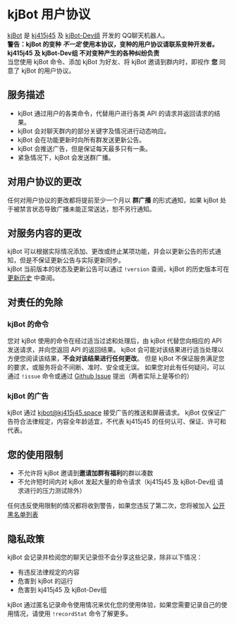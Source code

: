 # kjBot 用户协议

[kjBot](https://github.com/kj415j45/kjBot) 是 [kj415j45](https://github.com/kj415j45) 及 [kjBot-Dev组](https://github.com/kjBot-Dev) 开发的 QQ聊天机器人。  
**警告：kjBot 的变种 _不一定_ 使用本协议，变种的用户协议请联系变种开发者。 kj415j45 及 kjBot-Dev组 不对变种产生的各种纠纷负责**  
当您使用 kjBot 命令、添加 kjBot 为好友、将 kjBot 邀请到群内时，即视作 **您** 同意了 kjBot 的用户协议。

## 服务描述

- kjBot 通过用户的各类命令，代替用户进行各类 API 的请求并返回请求的结果。
- kjBot 会对聊天群内的部分关键字及情况进行动态响应。
- kjBot 会在功能更新时向所有群发送更新公告。
- kjBot 会推送广告，但是保证每天最多只有一条。
- 紧急情况下，kjBot 会发送群广播。

## 对用户协议的更改

任何对用户协议的更改都将提前至少一个月以 **群广播** 的形式通知，如果 kjBot 处于被禁言状态导致广播未能正常送达，恕不另行通知。

## 对服务内容的更改

kjBot 可以根据实际情况添加、更改或终止某项功能，并会以更新公告的形式通知，但是不保证更新公告与实际更新同步。  
kjBot 当前版本的状态及更新公告可以通过 `!version` 查阅，kjBot 的历史版本可在 [更新历史](https://github.com/kj415j45/kjBot/releases) 中查阅。

## 对责任的免除

### kjBot 的命令

您对 kjBot 使用的命令在经过适当过滤和处理后，由 kjBot 代替您向相应的 API 发送请求，并向您返回 API 的返回结果。
kjBot 会可能对该结果进行适当处理以方便您阅读该结果，**不会对该结果进行任何更改**。
但是 kjBot 不保证服务满足您的要求，或服务将会不间断、准时、安全或无误。
如果您对此有任何疑问，可以通过 `!issue` 命令或通过 [Github Issue](https://github.com/kj415j45/kjBot/issues/new) 提出（两者实际上是等价的）

### kjBot 的广告

kjBot 通过 kjbot@kj415j45.space 接受广告的推送和屏蔽请求。
kjBot 仅保证广告符合法律规定，内容全年龄适宜，不代表 kj415j45 的任何认可、保证、许可和代表。

## 您的使用限制

- 不允许将 kjBot 邀请到**邀请加群有福利**的群以凑数
- 不允许短时间内对 kjBot 发起大量的命令请求（kj415j45 及 kjBot-Dev组 请求进行的压力测试除外）

任何违反使用限制的情况都将收到警告，如果您违反了第二次，您将被加入 [公开黑名单列表](https://github.com/kjBot-Dev/blacklist)

## 隐私政策

kjBot 会记录并检阅您的聊天记录但不会分享这些记录，除非以下情况：
- 有违反法律规定的内容
- 危害到 kjBot 的运行
- 危害到 kj415j45 及 kjBot-Dev组

kjBot 通过匿名记录命令使用情况来优化您的使用体验，如果您需要记录自己的使用情况，请使用 `!recordStat` 命令了解更多。
